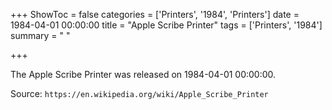 +++
ShowToc = false
categories = ['Printers', '1984', 'Printers']
date = 1984-04-01 00:00:00
title = "Apple Scribe Printer"
tags = ['Printers', '1984']
summary = " "

+++

The Apple Scribe Printer was released on 1984-04-01 00:00:00.

Source: `https://en.wikipedia.org/wiki/Apple_Scribe_Printer`
